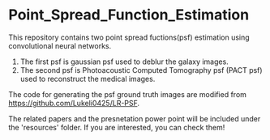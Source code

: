 # Point_Spread_Function_Estimation
This repository contains two point spread fuctions(psf) estimation using convolutional neural networks.
1. The first psf is gaussian psf used to deblur the galaxy images.
2. The second psf is Photoacoustic Computed Tomography psf (PACT psf) used to reconstruct the medical images.

The code for generating the psf ground truth images are modified from https://github.com/Lukeli0425/LR-PSF.

The related papers and the presnetation power point will be included under the 'resources' folder. If you are interested, you can check them!
